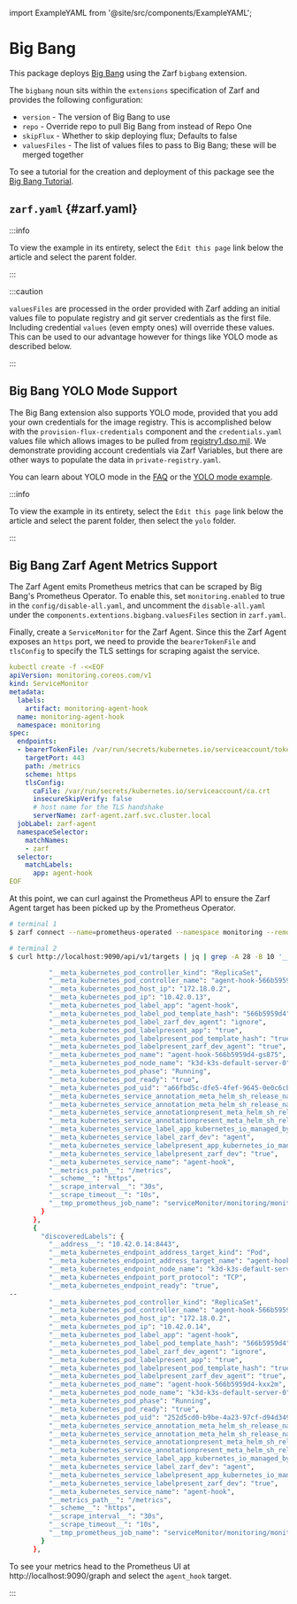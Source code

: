 import ExampleYAML from '@site/src/components/ExampleYAML';

# Big Bang

This package deploys [Big Bang](https://repo1.dso.mil/platform-one/big-bang/bigbang) using the Zarf `bigbang` extension.

The `bigbang` noun sits within the `extensions` specification of Zarf and provides the following configuration:

- `version`     - The version of Big Bang to use
- `repo`        - Override repo to pull Big Bang from instead of Repo One
- `skipFlux`    - Whether to skip deploying flux; Defaults to false
- `valuesFiles` - The list of values files to pass to Big Bang; these will be merged together

To see a tutorial for the creation and deployment of this package see the [Big Bang Tutorial](../../docs/5-zarf-tutorials/6-big-bang.md).

## `zarf.yaml` {#zarf.yaml}

:::info

To view the example in its entirety, select the `Edit this page` link below the article and select the parent folder.

:::

<ExampleYAML example="big-bang" showLink={false} />

:::caution

`valuesFiles` are processed in the order provided with Zarf adding an initial values file to populate registry and git server credentials as the first file.  Including credential `values` (even empty ones) will override these values.  This can be used to our advantage however for things like YOLO mode as described below.

:::

## Big Bang YOLO Mode Support

The Big Bang extension also supports YOLO mode, provided that you add your own credentials for the image registry. This is accomplished below with the `provision-flux-credentials` component and the `credentials.yaml` values file which allows images to be pulled from [registry1.dso.mil](https://registry1.dso.mil). We demonstrate providing account credentials via Zarf Variables, but there are other ways to populate the data in `private-registry.yaml`.

You can learn about YOLO mode in the [FAQ](../../docs/8-faq.md#what-is-yolo-mode-and-why-would-i-use-it) or the [YOLO mode example](../yolo/README.md).

:::info

To view the example in its entirety, select the `Edit this page` link below the article and select the parent folder, then select the `yolo` folder.

:::

<ExampleYAML example="big-bang/yolo" showLink={false} />

## Big Bang Zarf Agent Metrics Support

The Zarf Agent emits Prometheus metrics that can be scraped by Big Bang's Prometheus Operator. To enable this, set `monitoring.enabled` to true in the `config/disable-all.yaml`, and uncomment the `disable-all.yaml` under the `components.extentions.bigbang.valuesFiles` section in `zarf.yaml`.

Finally, create a `ServiceMonitor` for the Zarf Agent. Since this the Zarf Agent exposes an `https` port, we need to provide the `bearerTokenFile` and `tlsConfig` to specify the TLS settings for scraping agaist the service. 

```yaml
kubectl create -f -<<EOF
apiVersion: monitoring.coreos.com/v1
kind: ServiceMonitor
metadata:
  labels:
    artifact: monitoring-agent-hook
  name: monitoring-agent-hook
  namespace: monitoring
spec:
  endpoints:
  - bearerTokenFile: /var/run/secrets/kubernetes.io/serviceaccount/token
    targetPort: 443
    path: /metrics
    scheme: https
    tlsConfig:
      caFile: /var/run/secrets/kubernetes.io/serviceaccount/ca.crt
      insecureSkipVerify: false
      # host name for the TLS handshake
      serverName: zarf-agent.zarf.svc.cluster.local 
  jobLabel: zarf-agent
  namespaceSelector:
    matchNames:
    - zarf
  selector:
    matchLabels:
      app: agent-hook
EOF
```

At this point, we can curl against the Prometheus API to ensure the Zarf Agent target has been picked up by the Prometheus Operator.

```bash
# terminal 1
$ zarf connect --name=prometheus-operated --namespace monitoring --remote-port 9090 --local-port=9090

# terminal 2 
$ curl http://localhost:9090/api/v1/targets | jq | grep -A 28 -B 10 '__meta_kubernetes_pod_name": "agent-hook'

          "__meta_kubernetes_pod_controller_kind": "ReplicaSet",
          "__meta_kubernetes_pod_controller_name": "agent-hook-566b5959d4",
          "__meta_kubernetes_pod_host_ip": "172.18.0.2",
          "__meta_kubernetes_pod_ip": "10.42.0.13",
          "__meta_kubernetes_pod_label_app": "agent-hook",
          "__meta_kubernetes_pod_label_pod_template_hash": "566b5959d4",
          "__meta_kubernetes_pod_label_zarf_dev_agent": "ignore",
          "__meta_kubernetes_pod_labelpresent_app": "true",
          "__meta_kubernetes_pod_labelpresent_pod_template_hash": "true",
          "__meta_kubernetes_pod_labelpresent_zarf_dev_agent": "true",
          "__meta_kubernetes_pod_name": "agent-hook-566b5959d4-gs875",
          "__meta_kubernetes_pod_node_name": "k3d-k3s-default-server-0",
          "__meta_kubernetes_pod_phase": "Running",
          "__meta_kubernetes_pod_ready": "true",
          "__meta_kubernetes_pod_uid": "a66fbd5c-dfe5-4fef-9645-0e0c6cbfed8d",
          "__meta_kubernetes_service_annotation_meta_helm_sh_release_name": "zarf-d2db14ef40305397791454e883b26fc94ad9615d",
          "__meta_kubernetes_service_annotation_meta_helm_sh_release_namespace": "zarf",
          "__meta_kubernetes_service_annotationpresent_meta_helm_sh_release_name": "true",
          "__meta_kubernetes_service_annotationpresent_meta_helm_sh_release_namespace": "true",
          "__meta_kubernetes_service_label_app_kubernetes_io_managed_by": "Helm",
          "__meta_kubernetes_service_label_zarf_dev": "agent",
          "__meta_kubernetes_service_labelpresent_app_kubernetes_io_managed_by": "true",
          "__meta_kubernetes_service_labelpresent_zarf_dev": "true",
          "__meta_kubernetes_service_name": "agent-hook",
          "__metrics_path__": "/metrics",
          "__scheme__": "https",
          "__scrape_interval__": "30s",
          "__scrape_timeout__": "10s",
          "__tmp_prometheus_job_name": "serviceMonitor/monitoring/monitoring-agent-hook/0"
        }
      },
      {
        "discoveredLabels": {
          "__address__": "10.42.0.14:8443",
          "__meta_kubernetes_endpoint_address_target_kind": "Pod",
          "__meta_kubernetes_endpoint_address_target_name": "agent-hook-566b5959d4-kxx2m",
          "__meta_kubernetes_endpoint_node_name": "k3d-k3s-default-server-0",
          "__meta_kubernetes_endpoint_port_protocol": "TCP",
          "__meta_kubernetes_endpoint_ready": "true",
--
          "__meta_kubernetes_pod_controller_kind": "ReplicaSet",
          "__meta_kubernetes_pod_controller_name": "agent-hook-566b5959d4",
          "__meta_kubernetes_pod_host_ip": "172.18.0.2",
          "__meta_kubernetes_pod_ip": "10.42.0.14",
          "__meta_kubernetes_pod_label_app": "agent-hook",
          "__meta_kubernetes_pod_label_pod_template_hash": "566b5959d4",
          "__meta_kubernetes_pod_label_zarf_dev_agent": "ignore",
          "__meta_kubernetes_pod_labelpresent_app": "true",
          "__meta_kubernetes_pod_labelpresent_pod_template_hash": "true",
          "__meta_kubernetes_pod_labelpresent_zarf_dev_agent": "true",
          "__meta_kubernetes_pod_name": "agent-hook-566b5959d4-kxx2m",
          "__meta_kubernetes_pod_node_name": "k3d-k3s-default-server-0",
          "__meta_kubernetes_pod_phase": "Running",
          "__meta_kubernetes_pod_ready": "true",
          "__meta_kubernetes_pod_uid": "252d5cd0-b9be-4a23-97cf-d94d349e50a5",
          "__meta_kubernetes_service_annotation_meta_helm_sh_release_name": "zarf-d2db14ef40305397791454e883b26fc94ad9615d",
          "__meta_kubernetes_service_annotation_meta_helm_sh_release_namespace": "zarf",
          "__meta_kubernetes_service_annotationpresent_meta_helm_sh_release_name": "true",
          "__meta_kubernetes_service_annotationpresent_meta_helm_sh_release_namespace": "true",
          "__meta_kubernetes_service_label_app_kubernetes_io_managed_by": "Helm",
          "__meta_kubernetes_service_label_zarf_dev": "agent",
          "__meta_kubernetes_service_labelpresent_app_kubernetes_io_managed_by": "true",
          "__meta_kubernetes_service_labelpresent_zarf_dev": "true",
          "__meta_kubernetes_service_name": "agent-hook",
          "__metrics_path__": "/metrics",
          "__scheme__": "https",
          "__scrape_interval__": "30s",
          "__scrape_timeout__": "10s",
          "__tmp_prometheus_job_name": "serviceMonitor/monitoring/monitoring-agent-hook/0"
        }
      },
```

To see your metrics head to the Prometheus UI at http://localhost:9090/graph and select the `agent_hook` target.

:::
